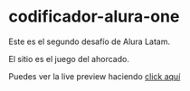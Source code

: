 # codificador-alura-one

Este es el segundo desafío de Alura Latam.

El sitio es el juego del ahorcado.

Puedes ver la live preview haciendo <a href="https://leog10.github.io/ahorcado-alura-one/">click aquí</a>
